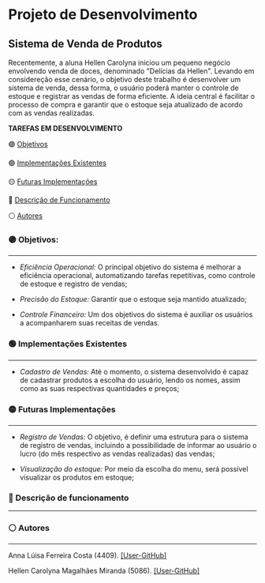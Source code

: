 # Projeto de Desenvolvimento

## Sistema de Venda de Produtos 

Recentemente, a aluna Hellen Carolyna iniciou um pequeno negócio envolvendo venda de doces, denominado "Delícias da Hellen". Levando em considereção esse cenário, o objetivo deste trabalho é desenvolver um sistema de venda, dessa forma, o usuário poderá manter o controle de estoque e registrar as vendas de forma eficiente. A ideia central é facilitar o processo de compra e garantir que o estoque seja atualizado de acordo com as vendas realizadas.

**TAREFAS EM DESENVOLVIMENTO**

🟣 [Objetivos](#Objetivos-1)

<div id="Objetivos-1">
<!-- Seu conteúdo para a Objetivos -->
</div>


🟢 [Implementações Existentes](#implemen-4)
<div id="implemen-4">
<!-- Seu conteúdo para Autores -->
</div>



🟡  [Futuras Implementações](#implementar-3)

<div id="implementar-3">
<!-- Seu conteúdo para Autores -->
</div>


🔵 [Descrição de Funcionamento](#descrição-2)

<div id="descrição-2">
<!-- Seu conteúdo para Descrição de Funcionamento -->
</div>


⚪ [Autores](#autores-3)

<div id="autores-3">
<!-- Seu conteúdo para Autores -->
</div>

### 🟣 Objetivos:
___

* *Eficiência Operacional:* O principal objetivo do sistema é melhorar a eficiência operacional, automatizando tarefas repetitivas, como controle de estoque e registro de vendas;

* *Precisão do Estoque:* Garantir que o estoque seja mantido atualizado;

* *Controle Financeiro:* Um dos objetivos do sistema é auxiliar os usuários a acompanharem suas receitas de vendas.


### 🟢 Implementações Existentes
___
* *Cadastro de Vendas:* Até o momento, o sistema desenvolvido é capaz de cadastrar produtos a escolha do usuário, lendo os nomes, assim como as suas respectivas quantidades e preços;


### 🟡 Futuras Implementações 
___
* *Registro de Vendas:* O objetivo, é definir uma estrutura para o sistema de registro de vendas, incluindo a possibilidade de informar ao usuário o lucro (do mês respectivo as vendas realizadas) das vendas;

* *Visualização do estoque:* Por meio da escolha do menu, será possível visualizar os produtos em estoque;

### 🔵 Descrição de funcionamento
___
### ⚪ Autores
___
Anna Lúisa Ferreira Costa (4409). [[User-GitHub]](https://github.com/annafcosta)

Hellen Carolyna Magalhães Miranda (5086). [[User-GitHub]](https://github.com/HellenCarolyna)


